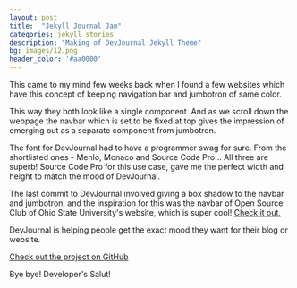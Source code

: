 ```yaml
---
layout: post
title:  "Jekyll Journal Jam"
categories: jekyll stories
description: "Making of DevJournal Jekyll Theme"
bg: images/12.png
header_color: '#aa0000'
---
```


This came to my mind few weeks back when I found a few websites which have this concept of keeping navigation bar and jumbotron of same color.

This way they both look like a single component. And as we scroll down the webpage the navbar which is set to be fixed at top gives the impression of emerging out as a separate component from jumbotron.


The font for DevJournal had to have a programmer swag for sure.
From the shortlisted ones - Menlo, Monaco and Source Code Pro... All three are superb! Source Code Pro for this use case, gave me the perfect width and height to match the mood of DevJournal.


The last commit to DevJournal involved giving a box shadow to the navbar and jumbotron, and the inspiration for this was the navbar of Open Source Club of Ohio State University's website, which is super cool! <a href="https://opensource.osu.edu/">Check it out.</a>

DevJournal is helping people get the exact mood they want for their blog or website.


<a href="https://github.com/hemangsk/DevJournal">Check out the project on GitHub </a>


Bye bye! Developer's Salut!
